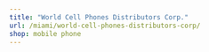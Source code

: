 ```yaml
---
title: "World Cell Phones Distributors Corp."
url: /miami/world-cell-phones-distributors-corp/
shop: mobile phone
---
```


